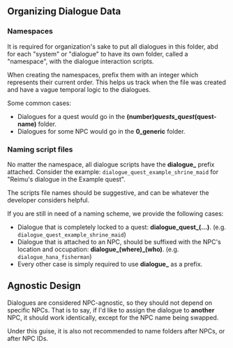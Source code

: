 ## Organizing Dialogue Data

### Namespaces

It is required for organization's sake to put all dialogues in this folder, abd for each "system" or "dialogue" to have its own folder, called a "namespace", with the dialogue interaction scripts.

When creating the namespaces, prefix them with an integer which represents their current order. This helps us track when the file was created and have a vague temporal logic to the dialogues.

Some common cases:
- Dialogues for a quest would go in the **(number)_quests_quest_(quest-name)** folder.
- Dialogues for some NPC would go in the **0_generic** folder.

### Naming script files

No matter the namespace, all dialogue scripts have the **dialogue_** prefix attached. Consider the example: `dialogue_quest_example_shrine_maid` for "Reimu's dialogue in the Example quest".

The scripts file names should be suggestive, and can be whatever the developer considers helpful. 

If you are still in need of a naming scheme, we provide the following cases:
- Dialogue that is completely locked to a quest: **dialogue_quest_(...)**. (e.g. `dialogue_quest_example_shrine_maid`)
- Dialogue that is attached to an NPC, should be suffixed with the NPC's location and occupation: **dialogue_(where)_(who)**. (e.g. `dialogue_hana_fisherman`)
- Every other case is simply required to use **dialogue_** as a prefix.

## Agnostic Design

Dialogues are considered NPC-agnostic, so they should not depend on specific NPCs. That is to say, if I'd like to assign the dialogue to **another** NPC, it should work identically, except for the NPC name being swapped.

Under this guise, it is also not recommended to name folders after NPCs, or after NPC IDs.
